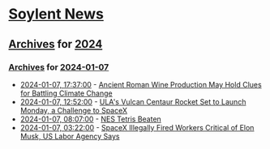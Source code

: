 # [Soylent News](../../../README.md)

## [Archives](../../index.md) for [2024](../index.md)

### [Archives](../../index.md) for [2024-01-07](index.md)

* [2024-01-07, 17:37:00](https://soylentnews.org/article.pl?sid=24/01/07/015228&from=rss) - [Ancient Roman Wine Production May Hold Clues for Battling Climate Change](https://soylentnews.org/article.pl?sid=24/01/07/015228&from=rss)
* [2024-01-07, 12:52:00](https://soylentnews.org/article.pl?sid=24/01/06/1823227&from=rss) - [ULA's Vulcan Centaur Rocket Set to Launch Monday, a Challenge to SpaceX](https://soylentnews.org/article.pl?sid=24/01/06/1823227&from=rss)
* [2024-01-07, 08:07:00](https://soylentnews.org/article.pl?sid=24/01/06/1818213&from=rss) - [NES Tetris Beaten](https://soylentnews.org/article.pl?sid=24/01/06/1818213&from=rss)
* [2024-01-07, 03:22:00](https://soylentnews.org/article.pl?sid=24/01/06/0144245&from=rss) - [SpaceX Illegally Fired Workers Critical of Elon Musk, US Labor Agency Says](https://soylentnews.org/article.pl?sid=24/01/06/0144245&from=rss)
